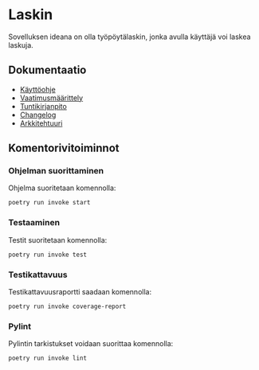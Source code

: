 # Laskin

Sovelluksen ideana on olla työpöytälaskin, jonka avulla käyttäjä voi laskea laskuja.

## Dokumentaatio

* [Käyttöohje](calculator/dokumentaatio/kayttoohje.md)
* [Vaatimusmäärittely](calculator/dokumentaatio/vaatimusmaarittely.md)
* [Tuntikirjanpito](calculator/dokumentaatio/tuntikirjanpito.md)
* [Changelog](calculator/dokumentaatio/changelog.md)
* [Arkkitehtuuri](calculator/dokumentaatio/arkkitehtuuri.md)


## Komentorivitoiminnot

### Ohjelman suorittaminen
Ohjelma suoritetaan komennolla:

`poetry run invoke start`

### Testaaminen
Testit suoritetaan komennolla:

`poetry run invoke test`

### Testikattavuus
Testikattavuusraportti saadaan komennolla:

`poetry run invoke coverage-report`

### Pylint
Pylintin tarkistukset voidaan suorittaa komennolla:

`poetry run invoke lint`


